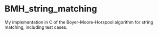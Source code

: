 BMH_string_matching
===================

My implementation in C of the Boyer-Moore-Horspool algorithm for string matching, including test cases.
